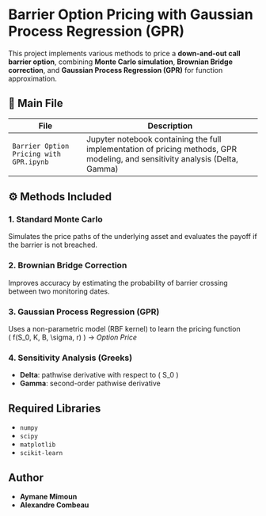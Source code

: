#  Barrier Option Pricing with Gaussian Process Regression (GPR)

This project implements various methods to price a **down-and-out call barrier option**, combining **Monte Carlo simulation**, **Brownian Bridge correction**, and **Gaussian Process Regression (GPR)** for function approximation.

## 📄 Main File

| File            | Description |
|-----------------|-------------|
| `Barrier Option Pricing with GPR.ipynb` | Jupyter notebook containing the full implementation of pricing methods, GPR modeling, and sensitivity analysis (Delta, Gamma) |

## ⚙️ Methods Included

### 1. Standard Monte Carlo
Simulates the price paths of the underlying asset and evaluates the payoff if the barrier is not breached.

### 2. Brownian Bridge Correction
Improves accuracy by estimating the probability of barrier crossing between two monitoring dates.

### 3. Gaussian Process Regression (GPR)
Uses a non-parametric model (RBF kernel) to learn the pricing function  
\( f(S_0, K, B, \sigma, r) \) → *Option Price*

### 4. Sensitivity Analysis (Greeks)
- **Delta**: pathwise derivative with respect to \( S_0 \)
- **Gamma**: second-order pathwise derivative

## Required Libraries

- `numpy`
- `scipy`
- `matplotlib`
- `scikit-learn`

## Author

- **Aymane Mimoun**
- **Alexandre Combeau**
